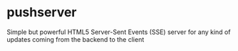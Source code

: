 pushserver
==========

Simple but powerful HTML5 Server-Sent Events (SSE) server for any kind of updates coming from the backend to the client 
